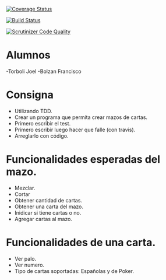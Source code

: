[![Coverage Status](https://coveralls.io/repos/github/FranBlz/TDD2018/badge.svg?branch=master)](https://coveralls.io/github/FranBlz/TDD2018?branch=master)

[![Build Status](https://travis-ci.org/FranBlz/TDD2018.svg?branch=master)](https://travis-ci.org/FranBlz/TDD2018)

[![Scrutinizer Code Quality](https://scrutinizer-ci.com/g/FranBlz/TDD2018/badges/quality-score.png?b=master)](https://scrutinizer-ci.com/g/FranBlz/TDD2018/?branch=master)

# Alumnos

-Torboli Joel
-Bolzan Francisco

# Consigna

- Utilizando TDD.
- Crear un programa que permita crear mazos de cartas.
- Primero escribir el test.
- Primero escribir luego hacer que falle (con travis).
- Arreglarlo con código.

# Funcionalidades esperadas del mazo.

- Mezclar.
- Cortar
- Obtener cantidad de cartas.
- Obtener una carta del mazo.
- Inidicar si tiene cartas o no.
- Agregar cartas al mazo.

# Funcionalidades de una carta.

- Ver palo.
- Ver numero.
- Tipo de cartas soportadas: Españolas y de Poker.
